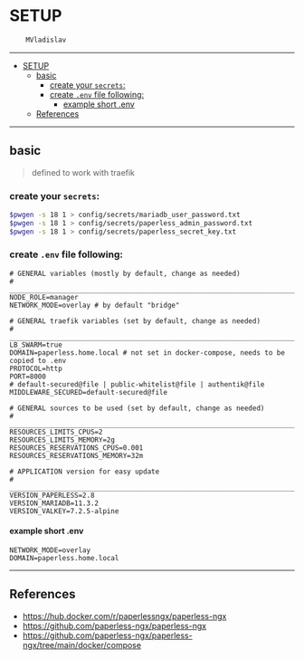 # SETUP

```sh
    MVladislav
```

---

- [SETUP](#setup)
  - [basic](#basic)
    - [create your `secrets`:](#create-your-secrets)
    - [create `.env` file following:](#create-env-file-following)
      - [example short .env](#example-short-env)
  - [References](#references)

---

## basic

> defined to work with traefik

### create your `secrets`:

```sh
$pwgen -s 18 1 > config/secrets/mariadb_user_password.txt
$pwgen -s 18 1 > config/secrets/paperless_admin_password.txt
$pwgen -s 18 1 > config/secrets/paperless_secret_key.txt
```

### create `.env` file following:

```env
# GENERAL variables (mostly by default, change as needed)
# ______________________________________________________________________________
NODE_ROLE=manager
NETWORK_MODE=overlay # by default "bridge"

# GENERAL traefik variables (set by default, change as needed)
# ______________________________________________________________________________
LB_SWARM=true
DOMAIN=paperless.home.local # not set in docker-compose, needs to be copied to .env
PROTOCOL=http
PORT=8000
# default-secured@file | public-whitelist@file | authentik@file
MIDDLEWARE_SECURED=default-secured@file

# GENERAL sources to be used (set by default, change as needed)
# ______________________________________________________________________________
RESOURCES_LIMITS_CPUS=2
RESOURCES_LIMITS_MEMORY=2g
RESOURCES_RESERVATIONS_CPUS=0.001
RESOURCES_RESERVATIONS_MEMORY=32m

# APPLICATION version for easy update
# ______________________________________________________________________________
VERSION_PAPERLESS=2.8
VERSION_MARIADB=11.3.2
VERSION_VALKEY=7.2.5-alpine
```

#### example short .env

```env
NETWORK_MODE=overlay
DOMAIN=paperless.home.local
```

---

## References

- <https://hub.docker.com/r/paperlessngx/paperless-ngx>
- <https://github.com/paperless-ngx/paperless-ngx>
- <https://github.com/paperless-ngx/paperless-ngx/tree/main/docker/compose>
